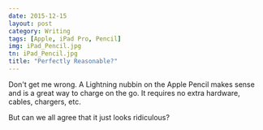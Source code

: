 ```yaml
---
date: 2015-12-15
layout: post
category: Writing
tags: [Apple, iPad Pro, Pencil]
img: iPad_Pencil.jpg
tn: iPad_Pencil.jpg
title: "Perfectly Reasonable?"
---
```


Don't get me wrong. A Lightning nubbin on the Apple Pencil makes sense and is a great way to charge on the go. It requires no extra hardware, cables, chargers, etc.  

But can we all agree that it just looks ridiculous?
